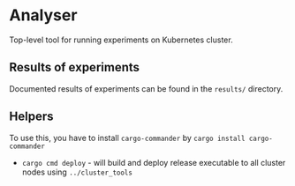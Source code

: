 # Analyser

Top-level tool for running experiments on Kubernetes cluster.


## Results of experiments

Documented results of experiments can be found in the `results/` directory.

## Helpers

To use this, you have to install `cargo-commander` by `cargo install cargo-commander`

- `cargo cmd deploy` - will build and deploy release executable to all cluster nodes using `../cluster_tools`

